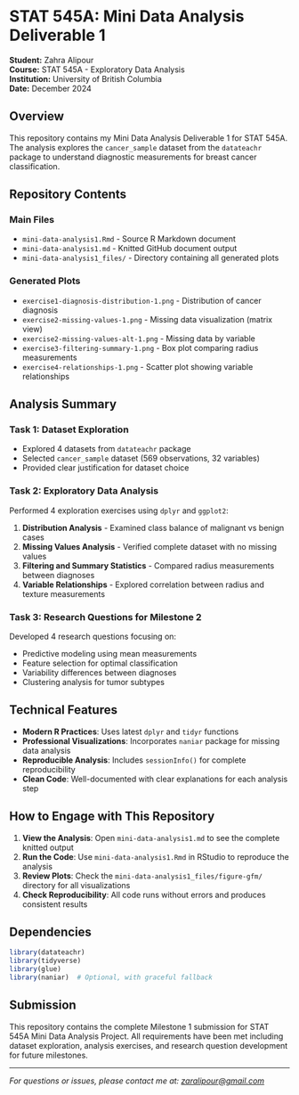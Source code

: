 # STAT 545A: Mini Data Analysis Deliverable 1

**Student:** Zahra Alipour  
**Course:** STAT 545A - Exploratory Data Analysis  
**Institution:** University of British Columbia  
**Date:** December 2024

## Overview

This repository contains my Mini Data Analysis Deliverable 1 for STAT 545A. The analysis explores the `cancer_sample` dataset from the `datateachr` package to understand diagnostic measurements for breast cancer classification.

## Repository Contents

### Main Files
- `mini-data-analysis1.Rmd` - Source R Markdown document
- `mini-data-analysis1.md` - Knitted GitHub document output
- `mini-data-analysis1_files/` - Directory containing all generated plots

### Generated Plots
- `exercise1-diagnosis-distribution-1.png` - Distribution of cancer diagnosis
- `exercise2-missing-values-1.png` - Missing data visualization (matrix view)
- `exercise2-missing-values-alt-1.png` - Missing data by variable
- `exercise3-filtering-summary-1.png` - Box plot comparing radius measurements
- `exercise4-relationships-1.png` - Scatter plot showing variable relationships

## Analysis Summary

### Task 1: Dataset Exploration
- Explored 4 datasets from `datateachr` package
- Selected `cancer_sample` dataset (569 observations, 32 variables)
- Provided clear justification for dataset choice

### Task 2: Exploratory Data Analysis
Performed 4 exploration exercises using `dplyr` and `ggplot2`:
1. **Distribution Analysis** - Examined class balance of malignant vs benign cases
2. **Missing Values Analysis** - Verified complete dataset with no missing values
3. **Filtering and Summary Statistics** - Compared radius measurements between diagnoses
4. **Variable Relationships** - Explored correlation between radius and texture measurements

### Task 3: Research Questions for Milestone 2
Developed 4 research questions focusing on:
- Predictive modeling using mean measurements
- Feature selection for optimal classification
- Variability differences between diagnoses
- Clustering analysis for tumor subtypes

## Technical Features

- **Modern R Practices**: Uses latest `dplyr` and `tidyr` functions
- **Professional Visualizations**: Incorporates `naniar` package for missing data analysis
- **Reproducible Analysis**: Includes `sessionInfo()` for complete reproducibility
- **Clean Code**: Well-documented with clear explanations for each analysis step

## How to Engage with This Repository

1. **View the Analysis**: Open `mini-data-analysis1.md` to see the complete knitted output
2. **Run the Code**: Use `mini-data-analysis1.Rmd` in RStudio to reproduce the analysis
3. **Review Plots**: Check the `mini-data-analysis1_files/figure-gfm/` directory for all visualizations
4. **Check Reproducibility**: All code runs without errors and produces consistent results

## Dependencies

```r
library(datateachr)
library(tidyverse)
library(glue)
library(naniar)  # Optional, with graceful fallback
```

## Submission

This repository contains the complete Milestone 1 submission for STAT 545A Mini Data Analysis Project. All requirements have been met including dataset exploration, analysis exercises, and research question development for future milestones.

---

*For questions or issues, please contact me at: zaralipour@gmail.com*